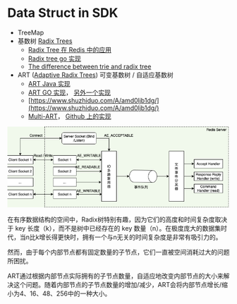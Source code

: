 # Data Struct in SDK

* TreeMap
* 基数树 [Radix Trees](https://en.wikipedia.org/wiki/Radix_tree)
  * [Radix Tree 在 Redis 中的应用](http://mysql.taobao.org/monthly/2019/04/03/)
  * [Radix tree go 实现](https://github.com/armon/go-radix)
  * [The difference between trie and radix tree](https://stackoverflow.com/questions/14708134/what-is-the-difference-between-trie-and-radix-trie-data-structures)
* ART \([Adaptive Radix Trees](https://db.in.tum.de/~leis/papers/ART.pdf)\) 可变基数树 / 自适应基数树
  * [ART Java 实现](https://github.com/rohansuri/adaptive-radix-tree)
  * [ART GO 实现](https://github.com/plar/go-adaptive-radix-tree)， [另外一个实现](https://github.com/kellydunn/go-art)
  * [https://www.shuzhiduo.com/A/amd0ljb1dg/](https://www.shuzhiduo.com/A/amd0ljb1dg/)
  * [Multi-ART](https://zhuanlan.zhihu.com/p/65414186)， [Github 上的实现](https://github.com/UncP/aili)

![Radix Tree vs. Adaptive Radix Tree](../../.gitbook/assets/image%20%2863%29.png)

在有序数据结构的空间中，Radix树特别有趣，因为它们的高度和时间复杂度取决于 key 长度（k），而不是树中已经存在的 key 数量（n）。在极度庞大的数据集时代，当n比k增长得更快时，拥有一个与n无关的时间复杂度是非常有吸引力的。

然而，由于每个内部节点都有固定数量的子节点，它们一直被空间消耗过大的问题所困扰。

ART通过根据内部节点实际拥有的子节点数量，自适应地改变内部节点的大小来解决这个问题。随着内部节点的子节点数量的增加/减少，ART会将内部节点增长/缩小为4、16、48、256中的一种大小。

